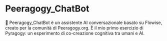 # Peeragogy_ChatBot
🤖 Peeragogy_ChatBot è un assistente AI conversazionale basato su Flowise, creato per la comunità di Peeragogy.org. È il mio primo esercizio di Pyragogy: un esperimento di co-creazione cognitiva tra umani e AI.
